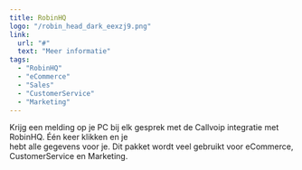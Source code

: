 ```yaml
---
title: RobinHQ
logo: "/robin_head_dark_eexzj9.png"
link:
  url: "#"
  text: "Meer informatie"
tags:
  - "RobinHQ"
  - "eCommerce"
  - "Sales"
  - "CustomerService"
  - "Marketing"
---
```

Krijg een melding op je PC bij elk gesprek met de Callvoip integratie met RobinHQ. Één keer klikken en je<br>
hebt alle gegevens voor je. Dit pakket wordt veel gebruikt voor eCommerce, CustomerService en Marketing.
